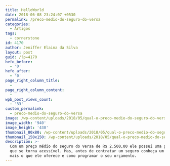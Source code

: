 ```yaml
---
title: HelloWorld
date: 2018-06-08 23:24:07 +0530
permalink: /preco-medio-do-seguro-do-versa
categories:
  - Artigos
tags:
  - cornerstone
id: 4170
author: Jeniffer Elaina da Silva
layout: post
guid: /?p=4170
hefo_before:
  - '0'
hefo_after:
  - '0'
page_right_column_title:
  -
page_right_column_content:
  -
wpb_post_views_count:
  - '33'
custom_permalink:
  - preco-medio-do-seguro-do-versa
image: /wp-content/uploads/2018/05/qual-o-preco-medio-do-seguro-do-versa.jpg
image_width: '940'
image_height: '430'
thumbnail_80x80: /wp-content/uploads/2018/05/qual-o-preco-medio-do-seguro-do-versa-80x80.jpg
thumbnail_150x150: /wp-content/uploads/2018/05/qual-o-preco-medio-do-seguro-do-versa-150x150.jpg
description: >-
  Com um preço médio do seguro do Versa de R$ 2.500,00 ele possui uma proteção
  que se torna acessível. Mas, antes de contratar um seguro conheça um pouco
  mais o que ele oferece e como programar o seu orçamento.
---
```


